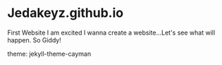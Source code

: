 # Jedakeyz.github.io
First Website
I am excited
I wanna create a website...Let's see what will happen. So Giddy!

theme: jekyll-theme-cayman
